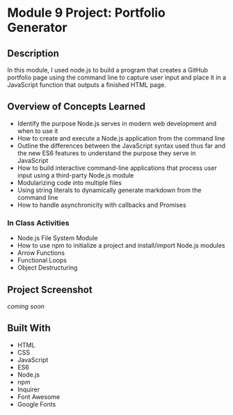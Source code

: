 # Module 9 Project: Portfolio Generator

## Description

In this module, I used node.js to build a program that creates a GitHub portfolio page using the command line to capture user input and place it in a JavaScript function that outputs a finished HTML page.

## Overview of Concepts Learned

* Identify the purpose Node.js serves in modern web development and when to use it
* How to create and execute a Node.js application from the command line
* Outline the differences between the JavaScript syntax used thus far and the new ES6 features to understand the purpose they serve in JavaScript
* How to build interactive command-line applications that process user input using a third-party Node.js module
* Modularizing code into multiple files
* Using string literals to dynamically generate markdown from the command line
* How to handle asynchronicity with callbacks and Promises

### In Class Activities

* Node.js File System Module
* How to use npm to initialize a project and install/import Node.js modules
* Arrow Functions
* Functional Loops
* Object Destructuring

## Project Screenshot

_coming soon_

## Built With
* HTML
* CSS
* JavaScript
* ES6
* Node.js
* npm
* Inquirer
* Font Awesome
* Google Fonts
